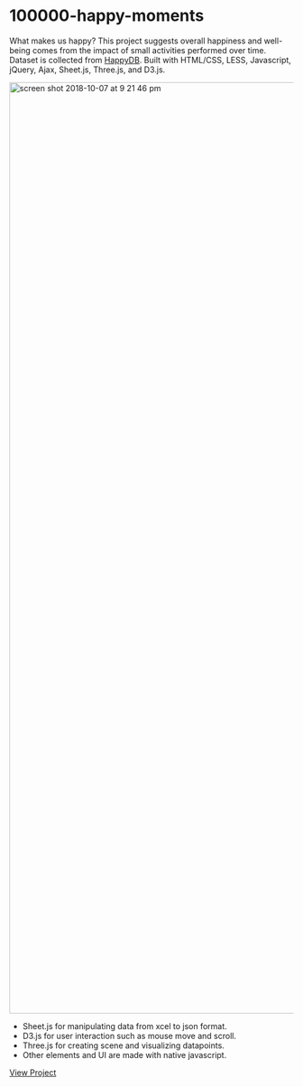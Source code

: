 # 100000-happy-moments

What makes us happy? This project suggests overall happiness and well-being comes from the impact of small activities performed over time. Dataset is collected from [HappyDB](https://github.com/rit-public/HappyDB). Built with HTML/CSS, LESS, Javascript, jQuery, Ajax, Sheet.js, Three.js, and D3.js.

<img width="1649" alt="screen shot 2018-10-07 at 9 21 46 pm" src="https://user-images.githubusercontent.com/31669188/46592532-af01ce80-ca91-11e8-9c55-f65d2f2b6ff3.png">


* Sheet.js for manipulating data from xcel to json format. 
* D3.js for user interaction such as mouse move and scroll. 
* Three.js for creating scene and visualizing datapoints. 
* Other elements and UI are made with native javascript. 

[View Project](https://byjoohyunpark.github.io/100000-happy-moments/)
